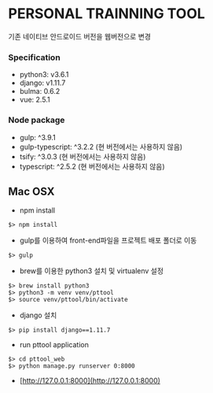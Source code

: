 # PERSONAL TRAINNING TOOL #
기존 네이티브 안드로이드 버전을 웹버전으로 변경 


### Specification
* python3: v3.6.1
* django: v1.11.7
* bulma: 0.6.2
* vue: 2.5.1


### Node package ###
* gulp: ^3.9.1
* gulp-typescript: ^3.2.2 (현 버전에서는 사용하지 않음)
* tsify: ^3.0.3 (현 버전에서는 사용하지 않음)
* typescript: ^2.5.2 (현 버전에서는 사용하지 않음)


## Mac OSX
* npm install
```shell
$> npm install
```

* gulp를 이용하여 front-end파일을 프로젝트 배포 폴더로 이동
```shell
$> gulp
```

* brew를 이용한 python3 설치 및 virtualenv 설정
```shell
$> brew install python3
$> python3 -m venv venv/pttool
$> source venv/pttool/bin/activate
```

* django 설치 
```shell
$> pip install django==1.11.7
```

* run pttool application 
``` shell
$> cd pttool_web
$> python manage.py runserver 0:8000
```


* [http://127.0.0.1:8000](http://127.0.0.1:8000)